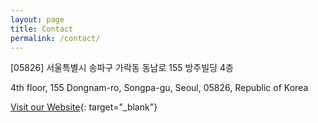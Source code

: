 ```yaml
---
layout: page
title: Contact
permalink: /contact/
---
```



[05826] 서울특별시 송파구 가락동 동남로 155 방주빌딩 4층

4th floor, 155 Dongnam-ro, Songpa-gu, Seoul, 05826, Republic of Korea



[Visit our Website](http://www.lutes.co.kr){: target="_blank"}